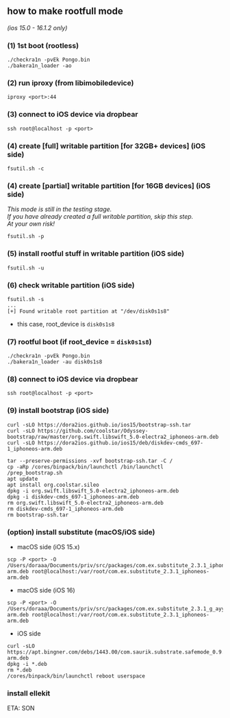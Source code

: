 ## how to make rootfull mode  
*(ios 15.0 - 16.1.2 only)*   

### (1) 1st boot (rootless)
```
./checkra1n -pvEk Pongo.bin
./bakera1n_loader -ao
```

### (2) run iproxy (from libimobiledevice)
```
iproxy <port>:44
```

### (3) connect to iOS device via dropbear
```
ssh root@localhost -p <port>
```

### (4) create [full] writable partition [for 32GB+ devices] (iOS side)  
```
fsutil.sh -c
```

### (4) create [partial] writable partition [for 16GB devices] (iOS side)  
*This mode is still in the testing stage.*  
*If you have already created a full writable partition, skip this step.*  
*At your own risk!*  
```
fsutil.sh -p
```

### (5) install rootful stuff in writable partition (iOS side)  
```
fsutil.sh -u
```

### (6) check writable partition (iOS side)  
```
fsutil.sh -s
...
[+] Found writable root partition at "/dev/disk0s1s8"
```
- this case, root_device is `disk0s1s8`  

### (7) rootful boot (if root_device = `disk0s1s8`)
```
./checkra1n -pvEk Pongo.bin
./bakera1n_loader -au disk0s1s8
```

### (8) connect to iOS device via dropbear
```
ssh root@localhost -p <port>
```

### (9) install bootstrap (iOS side)  
```
curl -sLO https://dora2ios.github.io/ios15/bootstrap-ssh.tar
curl -sLO https://github.com/coolstar/Odyssey-bootstrap/raw/master/org.swift.libswift_5.0-electra2_iphoneos-arm.deb
curl -sLO https://dora2ios.github.io/ios15/deb/diskdev-cmds_697-1_iphoneos-arm.deb

tar --preserve-permissions -xvf bootstrap-ssh.tar -C /
cp -aRp /cores/binpack/bin/launchctl /bin/launchctl
/prep_bootstrap.sh
apt update
apt install org.coolstar.sileo
dpkg -i org.swift.libswift_5.0-electra2_iphoneos-arm.deb
dpkg -i diskdev-cmds_697-1_iphoneos-arm.deb
rm org.swift.libswift_5.0-electra2_iphoneos-arm.deb
rm diskdev-cmds_697-1_iphoneos-arm.deb
rm bootstrap-ssh.tar
```

### (option) install substitute (macOS/iOS side)  
- macOS side (iOS 15.x)  
```
scp -P <port> -O /Users/doraaa/Documents/priv/src/packages/com.ex.substitute_2.3.1_iphoneos-arm.deb root@localhost:/var/root/com.ex.substitute_2.3.1_iphoneos-arm.deb
```
- macOS side (iOS 16)  
```
scp -P <port> -O /Users/doraaa/Documents/priv/src/packages/com.ex.substitute_2.3.1_g_ayyyy_iphoneos-arm.deb root@localhost:/var/root/com.ex.substitute_2.3.1_iphoneos-arm.deb
```

- iOS side  
```
curl -sLO https://apt.bingner.com/debs/1443.00/com.saurik.substrate.safemode_0.9.6005_iphoneos-arm.deb
dpkg -i *.deb
rm *.deb
/cores/binpack/bin/launchctl reboot userspace
```

### install ellekit  
ETA: SON
